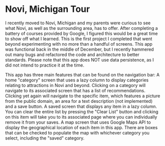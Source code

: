 # Novi, Michigan Tour
I recently moved to Novi, Michigan and my parents were curious to see what Novi, as well as the surrounding area, has to offer. After completing a battery of courses provided by Google, I figured this would be a great time to show off what I learned. This is the first project I completed that went beyond experimenting with no more than a handful of screens. This app was functional back in the middle of December, but I recently hammered out many bugs and refactored the code and architecture to better standards. Please note that this app does NOT use data persistence, as I did not intend to practice it at the time.

This app has three main features that can be found on the navigation bar: 
A home "category" screen that uses a lazy column to display categories relating to attractions in Novi and beyond. Clicking on a category will navigate to its associated screen that has a list of recommendations. Clicking yet again will navigate to the specific item, which features a picture from the public domain, an area for a text description (not implemented) and a save button.
A saved screen that displays any item in a lazy column. You can clear the entire list by pressing the "Clear List" button and clicking on this item will take you to its associated page where you can individually remove it from your saves.
A map screen that uses Google Maps API to display the geographical location of each item in this app. There are boxes that can be checked to populate the map with whichever category you select, including the "saved" category.
